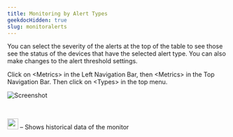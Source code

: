 ```yaml
---
title: Monitoring by Alert Types
geekdocHidden: true
slug: monitoralerts
---
```


You can select the severity of the alerts at the top of the table to see those see the status of the devices that have the selected alert type. You can also make changes to the alert threshold settings.

Click on \<Metrics> in the Left Navigation Bar, then \<Metrics> in the Top Navigation Bar. Then click on \<Types> in the top menu.

![Screenshot](/cloud_vista/overview/images/alerttype1.png)

&nbsp;

<img src="/cloud_vista/overview/images/historicalicon.png" width="25px"> – Shows historical data of the monitor